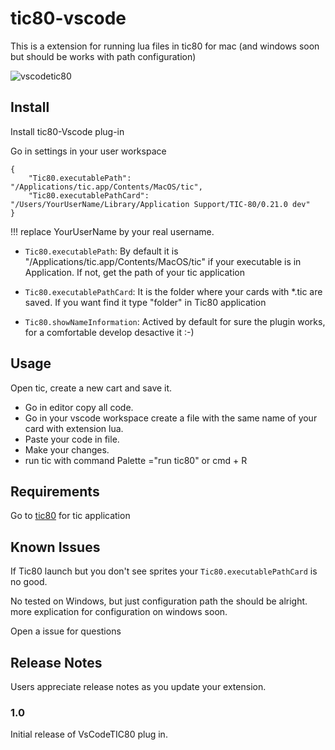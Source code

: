 # tic80-vscode 

This is a extension for running lua files in tic80  for mac (and windows soon but should be works with path configuration)


![vscodetic80](images/vscodetic80.gif)

## Install

Install tic80-Vscode plug-in

Go in settings
in your user workspace
````
{
    "Tic80.executablePath": "/Applications/tic.app/Contents/MacOS/tic",
    "Tic80.executablePathCard": "/Users/YourUserName/Library/Application Support/TIC-80/0.21.0 dev"
}
````
!!! replace YourUserName by your real username.

* `Tic80.executablePath`: By default it is  "/Applications/tic.app/Contents/MacOS/tic"
if your executable is in Application. If not, get the path of your tic application

* `Tic80.executablePathCard`:
It is the folder where your cards with *.tic are  saved. If you want find it type "folder" in Tic80 application

* `Tic80.showNameInformation`: Actived by default for sure the plugin works, for a comfortable develop desactive it :-)

## Usage

Open tic, create a new cart and save it.
- Go in editor copy all code.
- Go in your vscode workspace create a file with the same name of your card with extension lua.
- Paste your code in file.
- Make your changes.
- run tic with command Palette ="run tic80" or  cmd + R  

## Requirements

Go to [tic80](https://tic.computer/) for tic application

## Known Issues

If Tic80 launch but you don't see sprites your `Tic80.executablePathCard` is no good.

No tested on Windows, but just configuration path the should be alright. 
more explication for configuration on windows soon.

Open a issue for questions

## Release Notes

Users appreciate release notes as you update your extension.

### 1.0

Initial release of VsCodeTIC80 plug in.
